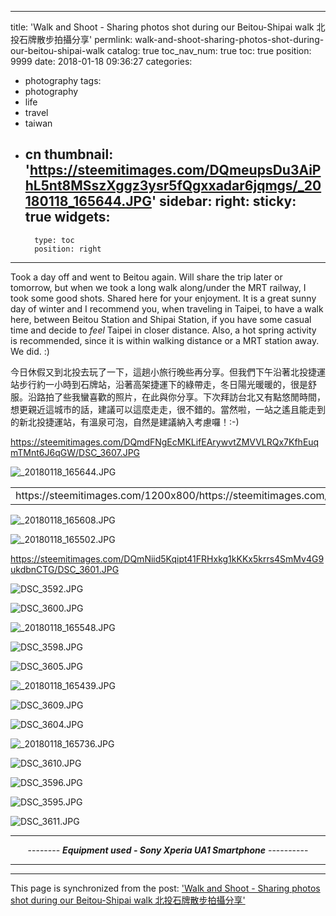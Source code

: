 
---
title: 'Walk and Shoot - Sharing photos shot during our Beitou-Shipai walk 北投石牌散步拍攝分享'
permlink: walk-and-shoot-sharing-photos-shot-during-our-beitou-shipai-walk
catalog: true
toc_nav_num: true
toc: true
position: 9999
date: 2018-01-18 09:36:27
categories:
- photography
tags:
- photography
- life
- travel
- taiwan
- cn
thumbnail: 'https://steemitimages.com/DQmeupsDu3AiPhL5nt8MSszXggz3ysr5fQgxxadar6jqmgs/_20180118_165644.JPG'
sidebar:
    right:
        sticky: true
widgets:
    -
        type: toc
        position: right
---


Took a day off and went to Beitou again. Will share the trip later or tomorrow, but when we took a long walk along/under the MRT railway, I took some good shots. Shared here for your enjoyment. It is a great sunny day of winter and I recommend you, when traveling in Taipei, to have a walk here, between Beitou Station and Shipai Station, if you have some casual time and decide to *feel* Taipei in closer distance. Also, a hot spring activity is recommended, since it is within walking distance or a MRT station away. We did. :)

今日休假又到北投去玩了一下，這趟小旅行晚些再分享。但我們下午沿著北投捷運站步行約一小時到石牌站，沿著高架捷運下的綠帶走，冬日陽光暖暖的，很是舒服。沿路拍了些我蠻喜歡的照片，在此與你分享。下次拜訪台北又有點悠閒時間，想更親近這城市的話，建議可以這麼走走，很不錯的。當然啦，一站之遙且能走到的新北投捷運站，有溫泉可泡，自然是建議納入考慮囉！:-)

https://steemitimages.com/DQmdFNgEcMKLifEArywvtZMVVLRQx7KfhEuqmTMnt6J6qGW/DSC_3607.JPG

![_20180118_165644.JPG](https://steemitimages.com/DQmeupsDu3AiPhL5nt8MSszXggz3ysr5fQgxxadar6jqmgs/_20180118_165644.JPG)

<table><tr>
<td>https://steemitimages.com/1200x800/https://steemitimages.com/DQmZ8Szmfq5XaSPkLWZ3cSaBRhQ6VgqjBePXNQsmSeqWVfy/DSC_3602.JPG</td>
<td>https://steemitimages.com/1200x800/https://steemitimages.com/DQmQQ1RgzhofMY8ki51YzP2iuPErBkrGqxjJxKh5pBGSL2e/DSC_3608.JPG</td>
</tr></table>

![_20180118_165608.JPG](https://steemitimages.com/DQmZQ5yihjZJ3nXrQ3QDzPxcPid3gnfKL8GzTEkzDMEN96q/_20180118_165608.JPG)

![_20180118_165502.JPG](https://steemitimages.com/DQmdexqg2jG3HfoayHGwxv5P9DTCD6Q5aqzcGYPrQawP8dQ/_20180118_165502.JPG)

https://steemitimages.com/DQmNiid5Kqipt41FRHxkg1kKKx5krrs4SmMv4G9ukdbnCTG/DSC_3601.JPG

![DSC_3592.JPG](https://steemitimages.com/DQmQ2c3ZBYMqUE8CaPPbeT3F7zHjJhRMB9RAgSSZXUCRmMd/DSC_3592.JPG)

![DSC_3600.JPG](https://steemitimages.com/DQmaPeqb1MwJMAaCXkfQauQmJP25vu4zX7eA1NJYUbmJZzp/DSC_3600.JPG)

![_20180118_165548.JPG](https://steemitimages.com/DQmfT5M2WJNSM5vpFN9HBovwib1uSXPQDrDbVRuG3Kgwusn/_20180118_165548.JPG)

![DSC_3598.JPG](https://steemitimages.com/DQmXtXNgfBNV7ydHedyATLyu2C8fjGiBCf1ejoU4QYYtY5e/DSC_3598.JPG)

![DSC_3605.JPG](https://steemitimages.com/DQmTH4JvD1wtX7rUaHF5mvgB8CLSWBVfEWKteiRwMuBVvuE/DSC_3605.JPG)

![_20180118_165439.JPG](https://steemitimages.com/DQmS3M8XE4fWpPteRvZbdXzurxeypSH48UdHMVnMFKwHNGU/_20180118_165439.JPG)

![DSC_3609.JPG](https://steemitimages.com/DQmUxrGZftWnoFxo72aZpa2P2GPuQEEUZwuiy6n7kc9Rdi2/DSC_3609.JPG)

![DSC_3604.JPG](https://steemitimages.com/DQmRAhJFpZ9pbHAERFmHWKQtMZYQjDg94pzQP2agcRNCnav/DSC_3604.JPG)

![_20180118_165736.JPG](https://steemitimages.com/DQmYri3SA3VPmJt4t9nByatvMpYdrK4qYErDNp2uyABvRSR/_20180118_165736.JPG)

![DSC_3610.JPG](https://steemitimages.com/DQmRe5xLm72MLoFacsDKi8qSS1UbAHnCZznmnYVYdZsSXuH/DSC_3610.JPG)

![DSC_3596.JPG](https://steemitimages.com/DQma74ju6zk2EkSMrquCmPoG9CbdjaVRiKFvbex4RQWkHDd/DSC_3596.JPG)


![DSC_3595.JPG](https://steemitimages.com/DQmepXzusqhBu2PRPGHpVXmes7c2Xd7vJkcnG9eRjJHcKnU/DSC_3595.JPG)


![DSC_3611.JPG](https://steemitimages.com/DQmWCkQYTbPHLLZ4u4W6AHKyiRnqH8foyYghTh1uLCsQRry/DSC_3611.JPG)

<hr>
<center>-------- <em><b>Equipment used - Sony Xperia UA1 Smartphone</b></em> ----------</center>
<hr>

- - -

This page is synchronized from the post: ['Walk and Shoot - Sharing photos shot during our Beitou-Shipai walk 北投石牌散步拍攝分享'](https://steemit.com/@deanliu/walk-and-shoot-sharing-photos-shot-during-our-beitou-shipai-walk)
